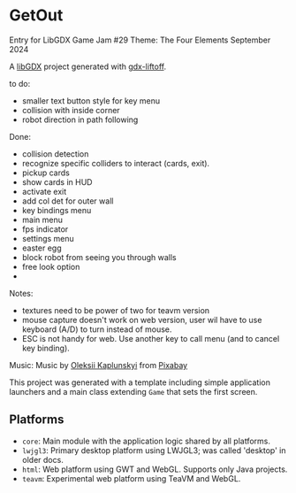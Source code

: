 # GetOut

Entry for LibGDX Game Jam #29
Theme: The Four Elements
September 2024

A [libGDX](https://libgdx.com/) project generated with [gdx-liftoff](https://github.com/libgdx/gdx-liftoff).




to do:
- smaller text button style for key menu
- collision with inside corner
- robot direction in path following


Done:
- collision detection
- recognize specific colliders to interact (cards, exit).
- pickup cards
- show cards in HUD
- activate exit
- add col det for outer wall
- key bindings menu
- main menu
- fps indicator
- settings menu
- easter egg
- block robot from seeing you through walls
- free look option
- 
Notes:
- textures need to be power of two for teavm version
- mouse capture doesn't work on web version, user wil have to use keyboard (A/D) to turn instead of mouse.
- ESC is not handy for web. Use another key to call menu (and to cancel key binding).



Music:
Music by <a href="https://pixabay.com/users/lesfm-22579021/?utm_source=link-attribution&utm_medium=referral&utm_campaign=music&utm_content=10900">Oleksii Kaplunskyi</a> from <a href="https://pixabay.com//?utm_source=link-attribution&utm_medium=referral&utm_campaign=music&utm_content=10900">Pixabay</a>

This project was generated with a template including simple application launchers and a main class extending `Game` that sets the first screen.

## Platforms

- `core`: Main module with the application logic shared by all platforms.
- `lwjgl3`: Primary desktop platform using LWJGL3; was called 'desktop' in older docs.
- `html`: Web platform using GWT and WebGL. Supports only Java projects.
- `teavm`: Experimental web platform using TeaVM and WebGL.
